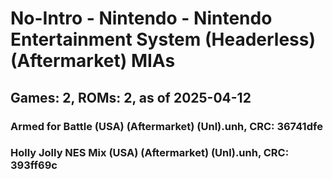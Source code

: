 # No-Intro - Nintendo - Nintendo Entertainment System (Headerless) (Aftermarket) MIAs
## Games: 2, ROMs: 2, as of 2025-04-12

### Armed for Battle (USA) (Aftermarket) (Unl).unh, CRC: 36741dfe
### Holly Jolly NES Mix (USA) (Aftermarket) (Unl).unh, CRC: 393ff69c
